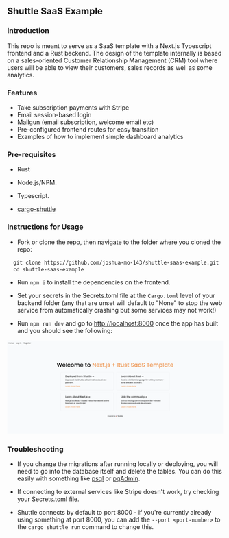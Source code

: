## Shuttle SaaS Example
### Introduction
This repo is meant to serve as a SaaS template with a Next.js Typescript frontend and a Rust backend. The design of the template internally is based on a sales-oriented Customer Relationship Management (CRM) tool where users will be able to view their customers, sales records as well as some analytics.

### Features
- Take subscription payments with Stripe
- Email session-based login
- Mailgun (email subscription, welcome email etc)
- Pre-configured frontend routes for easy transition
- Examples of how to implement simple dashboard analytics

### Pre-requisites

* Rust

* Node.js/NPM.

* Typescript.

* [cargo-shuttle](https://www.shuttle.rs)

### Instructions for Usage

* Fork or clone the repo, then navigate to the folder where you cloned the repo:

```
  git clone https://github.com/joshua-mo-143/shuttle-saas-example.git
  cd shuttle-saas-example
```

* Run `npm i` to install the dependencies on the frontend. 

* Set your secrets in the Secrets.toml file at the `Cargo.toml` level of your backend folder (any that are unset will default to "None" to stop the web service from automatically crashing but some services may not work!)

* Run `npm run dev` and go to [http://localhost:8000](http://localhost:8000) once the app has built and you should see the following:

![Main page for Next.js + Shuttle Saas Template](./Mainpage.png)

### Troubleshooting

* If you change the migrations after running locally or deploying, you will need to go into the database itself and delete the tables. You can do this easily with something like [psql](https://www.postgresql.org/docs/current/app-psql.html) or [pgAdmin](https://www.pgadmin.org/).

* If connecting to external services like Stripe doesn't work, try checking your Secrets.toml file.

* Shuttle connects by default to port 8000 - if you're currently already using something at port 8000, you can add the `--port <port-number>` to the `cargo shuttle run` command to change this.